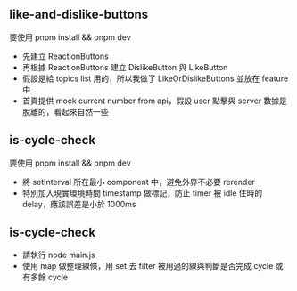 ## like-and-dislike-buttons

要使用 pnpm install && pnpm dev

- 先建立 ReactionButtons
- 再根據 ReactionButtons 建立 DislikeButton 與 LikeButton
- 假設是給 topics list 用的，所以我做了 LikeOrDislikeButtons 並放在 feature 中
- 首頁提供 mock current number from api，假設 user 點擊與 server 數據是脫離的，看起來自然一些

## is-cycle-check

要使用 pnpm install && pnpm dev

- 將 setInterval 所在最小 component 中，避免外界不必要 rerender
- 特別加入現實環境時間 timestamp 做標記，防止 timer 被 idle 住時的 delay，應該誤差是小於 1000ms

## is-cycle-check

- 請執行 node main.js
- 使用 map 做整理線條，用 set 去 filter 被用過的線與判斷是否完成 cycle 或有多餘 cycle
